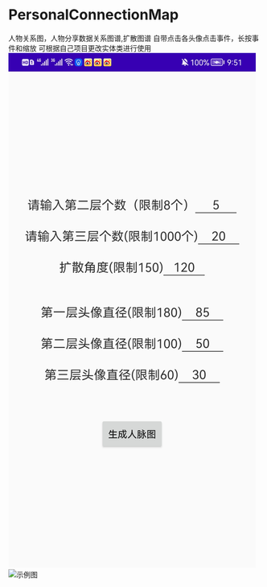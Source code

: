 # PersonalConnectionMap
人物关系图，人物分享数据关系图谱,扩散图谱
自带点击各头像点击事件，长按事件和缩放
可根据自己项目更改实体类进行使用
![image设置图](https://github.com/littletreeSun/Resource-Catalog/blob/main/images/Screenshot.png)
![示例图](https://github.com/littletreeSun/Resource-Catalog/blob/main/gif/SVID_20220722_105657_1(1)_.gif)
